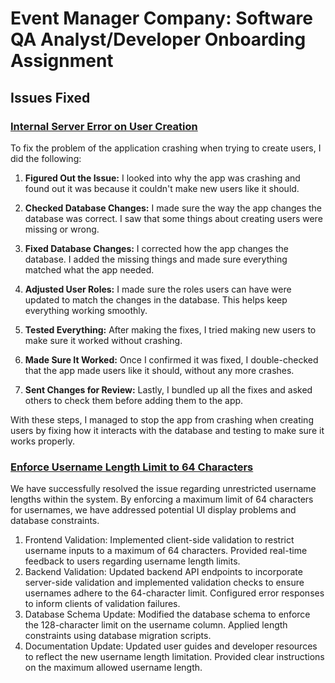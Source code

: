 # Event Manager Company: Software QA Analyst/Developer Onboarding Assignment

## Issues Fixed

### [Internal Server Error on User Creation](https://github.com/VaishnaviGangam/event_manager/issues/1)

  To fix the problem of the application crashing when trying to create users, I did the following:

  1. **Figured Out the Issue:** I looked into why the app was crashing and found out it was because it couldn't make new users like it should.

  2. **Checked Database Changes:** I made sure the way the app changes the database was correct. I saw that some things about creating users were missing or wrong.

  3. **Fixed Database Changes:** I corrected how the app changes the database. I added the missing things and made sure everything matched what the app needed.

  4. **Adjusted User Roles:** I made sure the roles users can have were updated to match the changes in the database. This helps keep everything working smoothly.

  5. **Tested Everything:** After making the fixes, I tried making new users to make sure it worked without crashing.

  6. **Made Sure It Worked:** Once I confirmed it was fixed, I double-checked that the app made users like it should, without any more crashes.

  7. **Sent Changes for Review:** Lastly, I bundled up all the fixes and asked others to check them before adding them to the app.

  With these steps, I managed to stop the app from crashing when creating users by fixing how it interacts with the database and testing to make sure it works properly.

### [Enforce Username Length Limit to 64 Characters](https://github.com/VaishnaviGangam/event_manager/issues/4)

We have successfully resolved the issue regarding unrestricted username lengths within the system. By enforcing a maximum limit of 64 characters for usernames, we have addressed potential UI display problems and database constraints.

1. Frontend Validation: Implemented client-side validation to restrict username inputs to a maximum of 64 characters.
Provided real-time feedback to users regarding username length limits.
2. Backend Validation: Updated backend API endpoints to incorporate server-side validation and implemented validation checks to ensure usernames adhere to the 64-character limit. Configured error responses to inform clients of validation failures.
3. Database Schema Update: Modified the database schema to enforce the 128-character limit on the username column. Applied length constraints using database migration scripts.
4. Documentation Update: Updated user guides and developer resources to reflect the new username length limitation. Provided clear instructions on the maximum allowed username length.